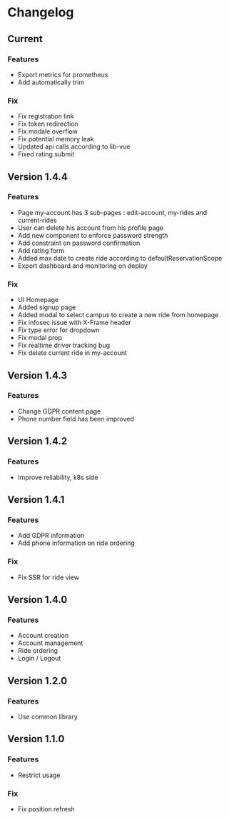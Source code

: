 # Changelog
## Current
### Features
* Export metrics for prometheus
* Add automatically trim
### Fix
* Fix registration link
* Fix token redirection
* Fix modale overflow
* Fix potential memory leak
* Updated api calls according to lib-vue
* Fixed rating submit
## Version 1.4.4
### Features
* Page my-account has 3 sub-pages : edit-account, my-rides and current-rides
* User can delete his account from his profile page
* Add new component to enforce password strength
* Add constraint on password confirmation
* Add rating form
* Added max date to create ride according to defaultReservationScope
* Export dashboard and monitoring on deploy
### Fix
* UI Homepage
* Added signup page
* Added modal to select campus to create a new ride from homepage
* Fix infosec issue with X-Frame header
* Fix type error for dropdown
* Fix modal prop
* Fix realtime driver tracking bug
* Fix delete current ride in my-account
## Version 1.4.3
### Features
* Change GDPR content page
* Phone number field has been improved
## Version 1.4.2
### Features
* Improve reliability, k8s side
## Version 1.4.1
### Features
* Add GDPR information
* Add phone information on ride ordering
### Fix
* Fix SSR for ride view
## Version 1.4.0
### Features
* Account creation
* Account management
* Ride ordering
* Login / Logout
## Version 1.2.0
### Features
* Use common library
## Version 1.1.0
### Features
* Restrict usage
### Fix
* Fix position refresh
